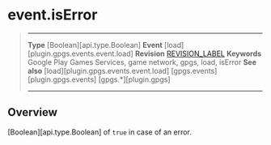 # event.isError

> --------------------- ------------------------------------------------------------------------------------------
> __Type__              [Boolean][api.type.Boolean]
> __Event__             [load][plugin.gpgs.events.event.load]
> __Revision__          [REVISION_LABEL](REVISION_URL)
> __Keywords__          Google Play Games Services, game network, gpgs, load, isError
> __See also__          [load][plugin.gpgs.events.event.load]
>						[gpgs.events][plugin.gpgs.events]
>                       [gpgs.*][plugin.gpgs]
> --------------------- ------------------------------------------------------------------------------------------

## Overview

[Boolean][api.type.Boolean] of `true` in case of an error.